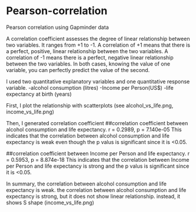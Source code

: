 # Pearson-correlation
Pearson correlation using Gapminder data

A correlation coefficient assesses the degree of linear relationship between two variables. It ranges from +1 to -1. A correlation of +1 means that there is a perfect, positive, linear relationship between the two variables. A correlation of -1 means there is a perfect, negative linear relationship between the two variables. In both cases, knowing the value of one variable, you can perfectly predict the value of the second. 

I used two quantitative explanatory variables and one quantitative response variable.
-alcohol consumption (litres)
-Income per Person(US$)
-life expectancy at birth (years)

First, I plot the relationship with scatterplots (see alcohol_vs_life.png, income_vs_life.png)

Then, I generated correlation coefficient
##correlation coefficient between alcohol consumption and life expectancy.
r = 0.2989, p = 7.140e-05
This indicates that the correlation between alcohol consumption and life expectancy is weak even though the p valus is significant since it is <0.05.

##correlation coefficient between Income per Person and life expectancy.
r = 0.5953, p = 8.874e-18
This indicates that the correlation between Income per Person and life expectancy is strong and  the p valus is significant since it is <0.05.

In summary, the correlation between alcohol consumption and life expectancy is weak. 
the correlation between alcohol consumption and life expectancy is strong, but it does not show linear relationship. instead, it shows S shape (income_vs_life.png) 
